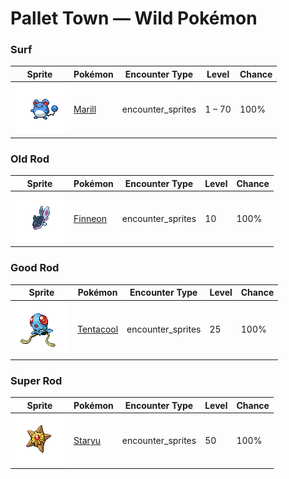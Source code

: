 # Pallet Town — Wild Pokémon

### Surf

| Sprite | Pokémon | Encounter Type | Level | Chance |
|:------:|---------|:--------------:|-------|--------|
| ![Marill](../../assets/sprites/marill/front.gif "Marill: The end of its tail serves as a buoy that keeps it from drowning, even in a vicious current.") | [Marill](../../pokemon/marill.md) | encounter_sprites| 1 – 70 | 100% |

### Old Rod

| Sprite | Pokémon | Encounter Type | Level | Chance |
|:------:|---------|:--------------:|-------|--------|
| ![Finneon](../../assets/sprites/finneon/front.gif "Finneon: Swimming and fluttering its two tail fins, it looks like a BEAUTIFLY. At night, the patterns on its tail fins softly shine.") | [Finneon](../../pokemon/finneon.md) | encounter_sprites| 10 | 100% |

### Good Rod

| Sprite | Pokémon | Encounter Type | Level | Chance |
|:------:|---------|:--------------:|-------|--------|
| ![Tentacool](../../assets/sprites/tentacool/front.gif "Tentacool: It drifts aimlessly in waves. Very difficult to see in water, it may not be noticed until it stings.") | [Tentacool](../../pokemon/tentacool.md) | encounter_sprites| 25 | 100% |

### Super Rod

| Sprite | Pokémon | Encounter Type | Level | Chance |
|:------:|---------|:--------------:|-------|--------|
| ![Staryu](../../assets/sprites/staryu/front.gif "Staryu: Even if its body is torn, it can regenerate as long as the glowing central core remains intact.") | [Staryu](../../pokemon/staryu.md) | encounter_sprites| 50 | 100% |

